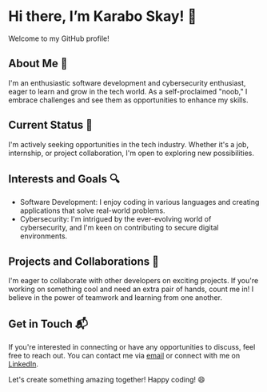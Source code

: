 # Hi there, I’m Karabo Skay! 👋

Welcome to my GitHub profile!

## About Me 👀

I'm an enthusiastic software development and cybersecurity enthusiast, eager to learn and grow in the tech world. As a self-proclaimed "noob," I embrace challenges and see them as opportunities to enhance my skills.

## Current Status 🌱

I'm actively seeking opportunities in the tech industry. Whether it's a job, internship, or project collaboration, I'm open to exploring new possibilities.

## Interests and Goals 🔍

- Software Development: I enjoy coding in various languages and creating applications that solve real-world problems.
- Cybersecurity: I'm intrigued by the ever-evolving world of cybersecurity, and I'm keen on contributing to secure digital environments.

## Projects and Collaborations 💞️

I'm eager to collaborate with other developers on exciting projects. If you're working on something cool and need an extra pair of hands, count me in! I believe in the power of teamwork and learning from one another.

## Get in Touch 📬

If you're interested in connecting or have any opportunities to discuss, feel free to reach out. You can contact me via [email](khmolefe31@gmail.com) or connect with me on [LinkedIn](https://www.linkedin.com/in/karabo-molefe-aa1617228/).

Let's create something amazing together! Happy coding! 😄
